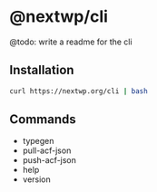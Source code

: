 # @nextwp/cli

@todo: write a readme for the cli

## Installation

```bash
curl https://nextwp.org/cli | bash
```

## Commands

- typegen
- pull-acf-json
- push-acf-json
- help
- version

